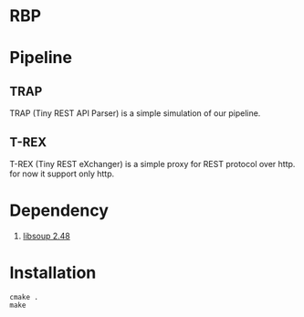 RBP
=======
# Pipeline
## TRAP
TRAP (Tiny REST API Parser) is a simple simulation of
our pipeline.

## T-REX
T-REX (Tiny REST eXchanger) is a simple proxy
for REST protocol over http. for now it support
only http.

# Dependency
1. [libsoup 2.48](https://developer.gnome.org/libsoup/stable/)

# Installation
```
cmake .
make
```

